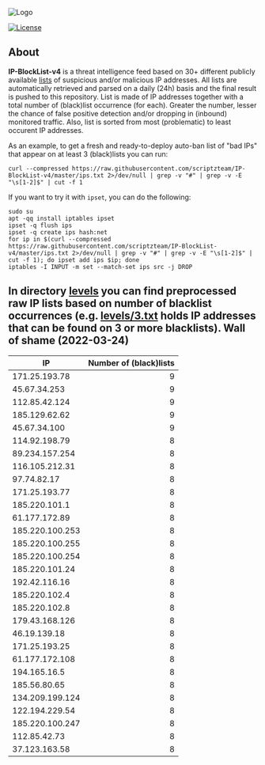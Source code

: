 ![Logo](https://i.imgur.com/PyKLAe7.png)

[![License](https://img.shields.io/badge/license-The_Unlicense-red.svg)](https://unlicense.org/)

About
----

**IP-BlockList-v4** is a threat intelligence feed based on 30+ different publicly available [lists](https://github.com/stamparm/maltrail) of suspicious and/or malicious IP addresses. All lists are automatically retrieved and parsed on a daily (24h) basis and the final result is pushed to this repository. List is made of IP addresses together with a total number of (black)list occurrence (for each). Greater the number, lesser the chance of false positive detection and/or dropping in (inbound) monitored traffic. Also, list is sorted from most (problematic) to least occurent IP addresses.

As an example, to get a fresh and ready-to-deploy auto-ban list of "bad IPs" that appear on at least 3 (black)lists you can run:

```
curl --compressed https://raw.githubusercontent.com/scriptzteam/IP-BlockList-v4/master/ips.txt 2>/dev/null | grep -v "#" | grep -v -E "\s[1-2]$" | cut -f 1
```

If you want to try it with `ipset`, you can do the following:

```
sudo su
apt -qq install iptables ipset
ipset -q flush ips
ipset -q create ips hash:net
for ip in $(curl --compressed https://raw.githubusercontent.com/scriptzteam/IP-BlockList-v4/master/ips.txt 2>/dev/null | grep -v "#" | grep -v -E "\s[1-2]$" | cut -f 1); do ipset add ips $ip; done
iptables -I INPUT -m set --match-set ips src -j DROP
```

In directory [levels](levels) you can find preprocessed raw IP lists based on number of blacklist occurrences (e.g. [levels/3.txt](levels/3.txt) holds IP addresses that can be found on 3 or more blacklists).
Wall of shame (2022-03-24)
----

|IP|Number of (black)lists|
|---|--:|
171.25.193.78|9
45.67.34.253|9
112.85.42.124|9
185.129.62.62|9
45.67.34.100|9
114.92.198.79|8
89.234.157.254|8
116.105.212.31|8
97.74.82.17|8
171.25.193.77|8
185.220.101.1|8
61.177.172.89|8
185.220.100.253|8
185.220.100.255|8
185.220.100.254|8
185.220.101.24|8
192.42.116.16|8
185.220.102.4|8
185.220.102.8|8
179.43.168.126|8
46.19.139.18|8
171.25.193.25|8
61.177.172.108|8
194.165.16.5|8
185.56.80.65|8
134.209.199.124|8
122.194.229.54|8
185.220.100.247|8
112.85.42.73|8
37.123.163.58|8
